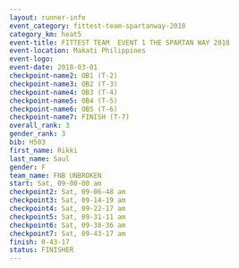 ```yaml
---
layout: runner-info 
event_category: fittest-team-spartanway-2018 
category_km: heat5 
event-title: FITTEST TEAM  EVENT 1 THE SPARTAN WAY 2018 
event-location: Makati Philippines 
event-logo: 
event-date: 2018-03-01 
checkpoint-name2: OB1 (T-2) 
checkpoint-name3: OB2 (T-3) 
checkpoint-name4: OB3 (T-4) 
checkpoint-name5: OB4 (T-5) 
checkpoint-name6: OB5 (T-6) 
checkpoint-name7: FINISH (T-7) 
overall_rank: 3
gender_rank: 3
bib: H503
first_name: Rikki
last_name: Saul
gender: F
team_name: FNB UNBROKEN
start: Sat, 09-00-00 am
checkpoint2: Sat, 09-06-48 am
checkpoint3: Sat, 09-14-19 am
checkpoint4: Sat, 09-22-17 am
checkpoint5: Sat, 09-31-11 am
checkpoint6: Sat, 09-38-36 am
checkpoint7: Sat, 09-43-17 am
finish: 0-43-17
status: FINISHER
---
```

